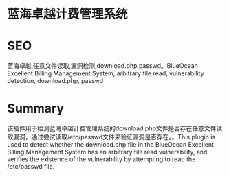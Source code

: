 # 蓝海卓越计费管理系统
# SEO
蓝海卓越,任意文件读取,漏洞检测,download.php,passwd。BlueOcean Excellent Billing Management System, arbitrary file read, vulnerability detection, download.php, passwd
# Summary
该插件用于检测蓝海卓越计费管理系统的download.php文件是否存在任意文件读取漏洞，通过尝试读取/etc/passwd文件来验证漏洞是否存在。。This plugin is used to detect whether the download.php file in the BlueOcean Excellent Billing Management System has an arbitrary file read vulnerability, and verifies the existence of the vulnerability by attempting to read the /etc/passwd file.
